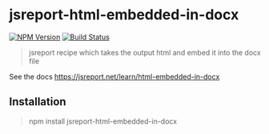 # jsreport-html-embedded-in-docx

[![NPM Version](http://img.shields.io/npm/v/jsreport-html-embedded-in-docx.svg?style=flat-square)](https://npmjs.com/package/jsreport-html-embedded-in-docx)
[![Build Status](https://travis-ci.org/jsreport/jsreport-html-embedded-in-docx.png?branch=master)](https://travis-ci.org/jsreport/jsreport-html-embedded-in-docx)

> jsreport recipe which takes the output html and embed it into the docx file

See the docs https://jsreport.net/learn/html-embedded-in-docx

## Installation

>npm install jsreport-html-embedded-in-docx